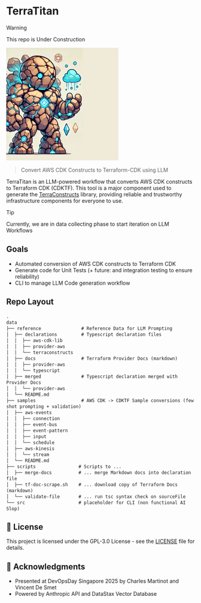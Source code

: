 # TerraTitan

> [!WARNING]
> This repo is Under Construction

<img src="docs/terratitan.webp" alt="TerraTitan Logo" width="300px">

> Convert AWS CDK Constructs to Terraform-CDK using LLM

TerraTitan is an LLM-powered workflow that converts AWS CDK constructs to Terraform CDK (CDKTF). This tool is a major component used to generate the [TerraConstructs](https://github.com/TerraConstructs/base) library, providing reliable and trustworthy infrastructure components for everyone to use.

> [!TIP]
> Currently, we are in data collecting phase to start iteration on LLM Workflows

## Goals

- Automated conversion of AWS CDK constructs to Terraform CDK
- Generate code for Unit Tests (+ future: and integration testing to ensure reliability)
- CLI to manage LLM Code generation workflow

## Repo Layout

```console
.
data
├── reference               # Reference Data for LLM Prompting
│  ├── declarations         # Typescript declaration files
│  │  ├── aws-cdk-lib
│  │  ├── provider-aws
│  │  └── terraconstructs
│  ├── docs                 # Terraform Provider Docs (markdown)
│  │  ├── provider-aws
│  │  └── typescript
│  ├── merged               # Typescript declaration merged with Provider Docs
│  │  └── provider-aws
│  └── README.md
├── samples                 # AWS CDK -> CDKTF Sample conversions (few shot prompting + validation)
│  ├── aws-events
│  │  ├── connection
│  │  ├── event-bus
│  │  ├── event-pattern
│  │  ├── input
│  │  └── schedule
│  ├── aws-kinesis
│  │  └── stream
│  └── README.md
├── scripts                # Scripts to ...
│  ├── merge-docs          # ... merge Markdown docs into declaration file
│  ├── tf-doc-scrape.sh    # ... download copy of Terraform Docs (markdown)
│  └── validate-file       # ... run tsc syntax check on sourceFile
└── src                    # placeholder for CLI (non functional AI Slop)
```

## 📄 License

This project is licensed under the GPL-3.0 License - see the [LICENSE](LICENSE) file for details.

## 🙏 Acknowledgments

- Presented at DevOpsDay Singapore 2025 by Charles Martinot and Vincent De Smet
- Powered by Anthropic API and DataStax Vector Database
